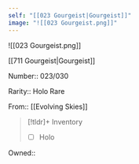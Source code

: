 ```yaml
---
self: "[[023 Gourgeist|Gourgeist]]"
image: "![[023 Gourgeist.png]]"
---
```


![[023 Gourgeist.png]]

[[711 Gourgeist|Gourgeist]]

Number:: 023/030

Rarity:: Holo Rare

From:: [[Evolving Skies]]

> [!tldr]+ Inventory
> - [ ] Holo

Owned:: 

